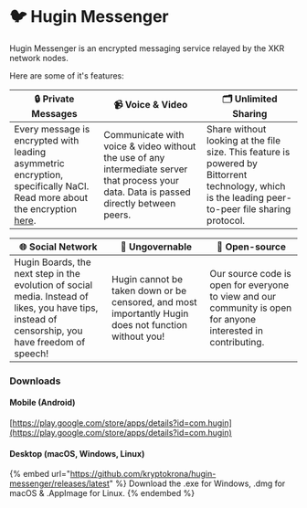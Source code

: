 # 🐦 Hugin Messenger

Hugin Messenger is an encrypted messaging service relayed by the XKR network nodes.&#x20;

Here are some of it's features:

| 🔒 Private Messages                                                                                                                              | 📹 Voice & Video                                                                                                                         | 🗂 Unlimited Sharing                                                                                                                               |
| ------------------------------------------------------------------------------------------------------------------------------------------------ | ---------------------------------------------------------------------------------------------------------------------------------------- | -------------------------------------------------------------------------------------------------------------------------------------------------- |
| Every message is encrypted with leading asymmetric encryption, specifically NaCl. Read more about the encryption [here](https://nacl.cr.yp.to/). | Communicate with voice & video without the use of any intermediate server that process your data. Data is passed directly between peers. | Share without looking at the file size. This feature is powered by Bittorrent technology, which is the leading peer-to-peer file sharing protocol. |

| 🌐 Social Network                                                                                                                                 | 📡 Ungovernable                                                                                      | 🥰 Open-source                                                                                                |
| ------------------------------------------------------------------------------------------------------------------------------------------------- | ---------------------------------------------------------------------------------------------------- | ------------------------------------------------------------------------------------------------------------- |
| Hugin Boards, the next step in the evolution of social media. Instead of likes, you have tips, instead of censorship, you have freedom of speech! | Hugin cannot be taken down or be censored, and most importantly Hugin does not function without you! | Our source code is open for everyone to view and our community is open for anyone interested in contributing. |

### Downloads

#### Mobile (Android)

[https://play.google.com/store/apps/details?id=com.hugin](https://play.google.com/store/apps/details?id=com.hugin)

#### Desktop (macOS, Windows, Linux)

{% embed url="https://github.com/kryptokrona/hugin-messenger/releases/latest" %}
Download the .exe for Windows, .dmg for macOS & .AppImage for Linux.
{% endembed %}

